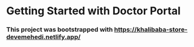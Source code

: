 # Getting Started with Doctor Portal

### This project was bootstrapped with https://khalibaba-store-devemehedi.netlify.app/
